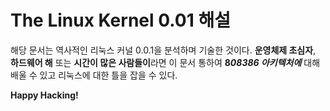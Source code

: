 # The Linux Kernel 0.01 해설

해당 문서는 역사적인 리눅스 커널 0.0.1을 분석하며 기술한 것이다. **운영체제 초심자**, **하드웨어 해** 또는 **시간이 많은 사람들이**라면 이 문서 통하여 **8**_**08386 아키텍처에**_ 대해 배울 수 있고 리눅스에 대한 틀을 잡을 수 있다. 

**Happy Hacking!**



